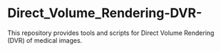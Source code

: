 # Direct_Volume_Rendering-DVR-
This repository provides tools and scripts for Direct Volume Rendering (DVR) of medical images.

